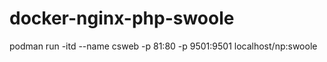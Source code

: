 # docker-nginx-php-swoole
podman run -itd --name csweb -p 81:80 -p 9501:9501 localhost/np:swoole



